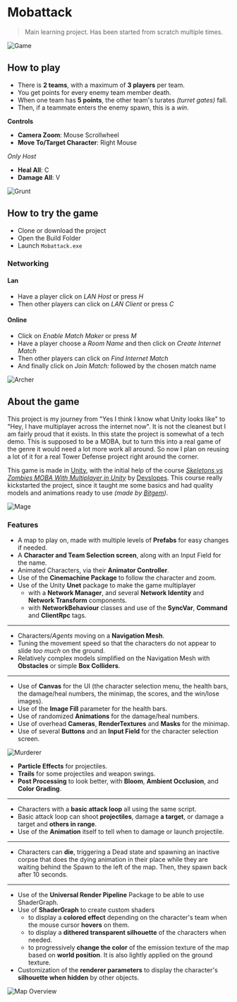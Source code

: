 # Mobattack

> Main learning project. Has been started from scratch multiple times.

![Game](Game.PNG)

## How to play

- There is **2 teams**, with a maximum of **3 players** per team.
- You get points for every enemy team member death.
- When one team has **5 points**, the other team's turates _(turret gates)_ fall.
- Then, if a teammate enters the enemy spawn, this is a _win_.

**Controls**

- **Camera Zoom**: Mouse Scrollwheel
- **Move To/Target Character**: Right Mouse

_Only Host_

- **Heal All**: C
- **Damage All**: V

![Grunt](Grunt.PNG)

## How to try the game

- Clone or download the project
- Open the Build Folder
- Launch `Mobattack.exe`

### Networking

#### Lan

- Have a player click on _LAN Host_ or press _H_
- Then other players can click on _LAN Client_ or press _C_

#### Online

- Click on _Enable Match Maker_ or press _M_
- Have a player choose a _Room Name_ and then click on _Create Internet Match_
- Then other players can click on _Find Internet Match_
- And finally click on _Join Match:_ followed by the chosen match name

![Archer](Archer.PNG)

## About the game

This project is my journey from "Yes I think I know what Unity looks like" to "Hey, I have multiplayer across the internet now". It is not the cleanest but I am fairly proud that it exists.
In this state the project is somewhat of a tech demo. This is supposed to be a MOBA, but to turn this into a real game of the genre it would need a lot more work all around.
So now I plan on reusing a lot of it for a real Tower Defense project right around the corner.

This game is made in [Unity](https://unity.com/ "Unity homepage"), with the initial help of the course _[Skeletons vs Zombies MOBA With Multiplayer in Unity](https://www.packtpub.com/application-development/skeletons-vs-zombies-moba-multiplayer-unity-video "Packt store page")_ by [Devslopes](https://devslopes.com/ "Devslopes homepage"). This course really kickstarted the project, since it taught me some basics and had quality models and animations ready to use _(made by [Bitgem](https://shop.bitgem3d.com/collections/bitgem "Bitgem Collection store page"))_.

![Mage](Mage.PNG)

### Features

- A map to play on, made with multiple levels of **Prefabs** for easy changes if needed.
- A **Character and Team Selection screen**, along with an Input Field for the name.
- Animated Characters, via their **Animator Controller**.
- Use of the **Cinemachine Package** to follow the character and zoom.
- Use of the Unity **Unet** package to make the game multiplayer
  - with a **Network Manager**, and several **Network Identity** and **Network Transform** components.
  - with **NetworkBehaviour** classes and use of the **SyncVar**, **Command** and **ClientRpc** tags.

---

- Characters/_Agents_ moving on a **Navigation Mesh**.
- Tuning the movement speed so that the characters do not appear to slide _too much_ on the ground.
- Relatively complex models simplified on the Navigation Mesh with **Obstacles** or simple **Box Colliders**.

---

- Use of **Canvas** for the UI (the character selection menu, the health bars, the damage/heal numbers, the minimap, the scores, and the win/lose images).
- Use of the **Image Fill** parameter for the health bars.
- Use of randomized **Animations** for the damage/heal numbers.
- Use of overhead **Cameras**, **RenderTextures** and **Masks** for the minimap.
- Use of several **Buttons** and an **Input Field** for the character selection screen.

![Murderer](Murderer.PNG)

- **Particle Effects** for projectiles.
- **Trails** for some projectiles and weapon swings.
- **Post Processing** to look better, with **Bloom**, **Ambient Occlusion**, and **Color Grading**.

---

- Characters with a **basic attack loop** all using the same script.
- Basic attack loop can shoot **projectiles**, damage **a target**, or damage a target and **others in range**.
- Use of the **Animation** itself to tell when to damage or launch projectile.

---

- Characters can **die**, triggering a Dead state and spawning an inactive corpse that does the dying animation in their place while they are waiting behind the Spawn to the left of the map. Then, they spawn back after 10 seconds.

---

- Use of the **Universal Render Pipeline** Package to be able to use ShaderGraph.
- Use of **ShaderGraph** to create custom shaders
  - to display a **colored effect** depending on the character's team when the mouse cursor **hovers** on them.
  - to display a **dithered transparent silhouette** of the characters when needed.
  - to progressively **change the color** of the emission texture of the map based on **world position**. It is also lightly applied on the ground texture.
- Customization of the **renderer parameters** to display the character's **silhouette when hidden** by other objects.

![Map Overview](GameOverview.PNG)
